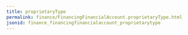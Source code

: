 ```yaml
---
title: proprietaryType
permalink: finance/FinancingFinancialAccount.proprietaryType.html
jsonid: finance_financingfinancialaccount_proprietarytype
---
```

